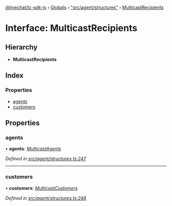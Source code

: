 [@livechat/lc-sdk-js](../README.md) › [Globals](../globals.md) › ["src/agent/structures"](../modules/_src_agent_structures_.md) › [MulticastRecipients](_src_agent_structures_.multicastrecipients.md)

# Interface: MulticastRecipients

## Hierarchy

* **MulticastRecipients**

## Index

### Properties

* [agents](_src_agent_structures_.multicastrecipients.md#agents)
* [customers](_src_agent_structures_.multicastrecipients.md#customers)

## Properties

###  agents

• **agents**: *[MulticastAgents](_src_agent_structures_.multicastagents.md)*

*Defined in [src/agent/structures.ts:247](https://github.com/livechat/lc-sdk-js/blob/aff69b2/src/agent/structures.ts#L247)*

___

###  customers

• **customers**: *[MulticastCustomers](_src_agent_structures_.multicastcustomers.md)*

*Defined in [src/agent/structures.ts:248](https://github.com/livechat/lc-sdk-js/blob/aff69b2/src/agent/structures.ts#L248)*
